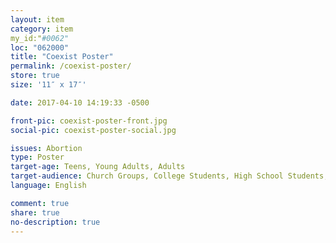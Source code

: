 ```yaml
---
layout: item
category: item
my_id:"#0062"
loc: "062000"
title: "Coexist Poster"
permalink: /coexist-poster/
store: true
size: '11″ x 17″'

date: 2017-04-10 14:19:33 -0500

front-pic: coexist-poster-front.jpg
social-pic: coexist-poster-social.jpg

issues: Abortion
type: Poster
target-age: Teens, Young Adults, Adults
target-audience: Church Groups, College Students, High School Students, Pro-life Organizations, Sidewalk Counselors
language: English

comment: true
share: true
no-description: true
---
```

